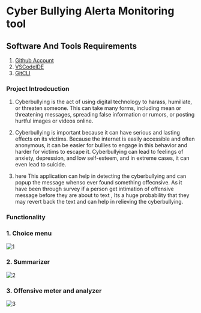 # Cyber Bullying Alerta Monitoring tool 

## Software And Tools Requirements

1. [Github Account](https://github.com)
2. [VSCodeIDE](https://code.visualstudio.com/)
3. [GitCLI](https://git-scm.com/book/en/v2/Getting-Started-The-Command-Line)

### Project Introdcuction 

1. Cyberbullying is the act of using digital technology to harass, humiliate, or threaten someone. This can take many forms, including mean or threatening messages, spreading false information or rumors, or posting hurtful images or videos online.

2. Cyberbullying is important because it can have serious and lasting effects on its victims. Because the internet is easily accessible and often anonymous, it can be easier for bullies to engage in this behavior and harder for victims to escape it. Cyberbullying can lead to feelings of anxiety, depression, and low self-esteem, and in extreme cases, it can even lead to suicide.

3. here This application can help in detecting the cyberbullying and can popup the message whenso ever found something offecnsive. As it have been through survey if a person get intimation of offensive message before they are about to text , Its a huge probability that they may revert back the text and can help in relieving the cyberbullying.

### Functionality

### 1. Choice menu

![1](https://user-images.githubusercontent.com/86300718/218245622-348575cb-9036-4121-ab08-791d465a74e9.png)

### 2. Summarizer

![2](https://user-images.githubusercontent.com/86300718/218245629-14ebf7b1-cc55-4a63-9ce3-b342ddd5b2c3.png)

### 3. Offensive meter and analyzer


![3](https://user-images.githubusercontent.com/86300718/218245638-3e0484f5-a409-45b7-ae76-5fe5664dc557.png)
